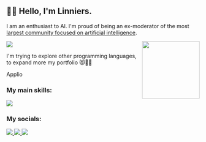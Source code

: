 ## 👋🏻 Hello, I'm Linniers.
I am an enthusiast to AI. I'm proud of being an ex-moderator of the most [largest community focused on artificial intelligence](https://discord.gg/IAHispano).

<img align="right" height="150" src="https://giphy.com/gifs/wtf-big-eyes-whaaaat-8UUWePMnXtpsw12pfd"  />

<a href="https://github-readme-stats.vercel.app/api?username=linniers-dev&show_icons=true&theme=dark#gh-dark-mode-only" target="_blank">
  <img src="https://github-readme-stats.vercel.app/api?username=linniers-dev&show_icons=true&theme=dark#gh-dark-mode-only" />
</a>

I'm trying to explore other programming languages, to expand more my portfolio 😻👨‍💻

<span class="bg-gradient-radial bg-clip-text text-transparent">
  Applio
</span>

### My main skills:
<a href="https://skillicons.dev">
  <img src="https://skillicons.dev/icons?i=js,python,nextjs,html,css" />
</a>

### My socials:
<a href="https://discord.com/users/1033424130109866134">
  <img src="https://skillicons.dev/icons?i=discord" />
</a>
<a href="https://twitter.com/SoProMaxing">
  <img src="https://skillicons.dev/icons?i=twitter" />
</a>
<a href="https://www.youtube.com/channel/UCGPgXSkgWYkkaZ3yTMtfmrA">
  <img src="https://skillicons.dev/icons?i=youtube" />
</a>
